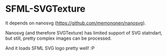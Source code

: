 # SFML-SVGTexture

It depends on nanosvg (https://github.com/memononen/nanosvg).

Nanosvg (and therefore SVGTexture) has limited support of SVG statndart, but still, pretty complex images can be processed.

And it loads SFML SVG logo pretty well! :P

